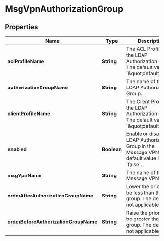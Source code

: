 
# MsgVpnAuthorizationGroup

## Properties
Name | Type | Description | Notes
------------ | ------------- | ------------- | -------------
**aclProfileName** | **String** | The ACL Profile of the LDAP Authorization Group. The default value is &#x60;\&quot;default\&quot;&#x60;. |  [optional]
**authorizationGroupName** | **String** | The name of the LDAP Authorization Group. |  [optional]
**clientProfileName** | **String** | The Client Profile of the LDAP Authorization Group. The default value is &#x60;\&quot;default\&quot;&#x60;. |  [optional]
**enabled** | **Boolean** | Enable or disable the LDAP Authorization Group in the Message VPN. The default value is &#x60;false&#x60;. |  [optional]
**msgVpnName** | **String** | The name of the Message VPN. |  [optional]
**orderAfterAuthorizationGroupName** | **String** | Lower the priority to be less than this group. The default is not applicable. |  [optional]
**orderBeforeAuthorizationGroupName** | **String** | Raise the priority to be greater than this group. The default is not applicable. |  [optional]



